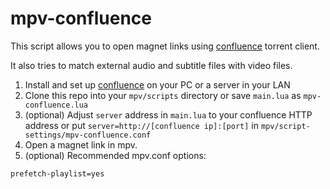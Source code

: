 # mpv-confluence
This script allows you to open magnet links using [confluence](https://github.com/anacrolix/confluence) torrent client.

It also tries to match external audio and subtitle files with video files.
1. Install and set up [confluence](https://github.com/ftk/confluence/releases/) on your PC or a server in your LAN
2. Clone this repo into your `mpv/scripts` directory or save `main.lua` as `mpv-confluence.lua`
3. (optional) Adjust `server` address in `main.lua` to your confluence HTTP address or put `server=http://[confluence ip]:[port]` in `mpv/script-settings/mpv-confluence.conf`
4. Open a magnet link in mpv.
5. (optional) Recommended mpv.conf options:
```
prefetch-playlist=yes
```
